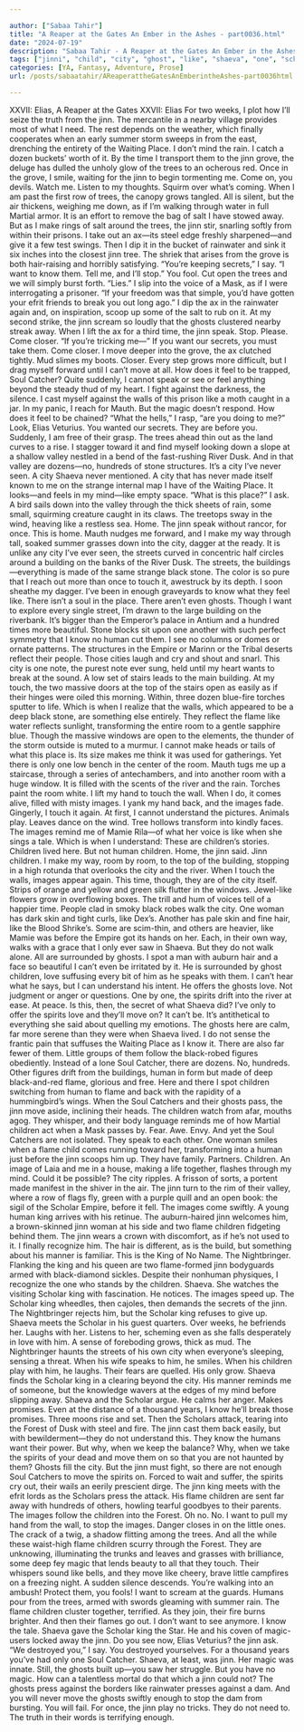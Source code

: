 ```yaml
---

author: ["Sabaa Tahir"]
title: "A Reaper at the Gates An Ember in the Ashes - part0036.html"
date: "2024-07-19"
description: "Sabaa Tahir - A Reaper at the Gates An Ember in the Ashes"
tags: ["jinni", "child", "city", "ghost", "like", "shaeva", "one", "scholar", "tree", "flame", "image", "king", "want", "move", "human", "know", "soul", "place", "come", "make", "catcher", "touch", "room", "time", "away"]
categories: [YA, Fantasy, Adventure, Prose]
url: /posts/sabaatahir/AReaperattheGatesAnEmberintheAshes-part0036html

---
```



XXVII: Elias, A Reaper at the Gates
XXVII: Elias
For two weeks, I plot how I’ll seize the truth from the jinn. The mercantile in a nearby village provides most of what I need. The rest depends on the weather, which finally cooperates when an early summer storm sweeps in from the east, drenching the entirety of the Waiting Place.
I don’t mind the rain. I catch a dozen buckets’ worth of it. By the time I transport them to the jinn grove, the deluge has dulled the unholy glow of the trees to an ocherous red.
Once in the grove, I smile, waiting for the jinn to begin tormenting me. Come on, you devils. Watch me. Listen to my thoughts. Squirm over what’s coming.
When I am past the first row of trees, the canopy grows tangled. All is silent, but the air thickens, weighing me down, as if I’m walking through water in full Martial armor. It is an effort to remove the bag of salt I have stowed away. But as I make rings of salt around the trees, the jinn stir, snarling softly from within their prisons.
I take out an ax—its steel edge freshly sharpened—and give it a few test swings. Then I dip it in the bucket of rainwater and sink it six inches into the closest jinn tree. The shriek that arises from the grove is both hair-raising and horribly satisfying.
“You’re keeping secrets,” I say. “I want to know them. Tell me, and I’ll stop.”
You fool. Cut open the trees and we will simply burst forth.
“Lies.” I slip into the voice of a Mask, as if I were interrogating a prisoner. “If your freedom was that simple, you’d have gotten your efrit friends to break you out long ago.”
I dip the ax in the rainwater again and, on inspiration, scoop up some of the salt to rub on it. At my second strike, the jinn scream so loudly that the ghosts clustered nearby streak away. When I lift the ax for a third time, the jinn speak.
Stop. Please. Come closer.
“If you’re tricking me—”
If you want our secrets, you must take them. Come closer.
I move deeper into the grove, the ax clutched tightly. Mud slimes my boots.
Closer.
Every step grows more difficult, but I drag myself forward until I can’t move at all.
How does it feel to be trapped, Soul Catcher?
Quite suddenly, I cannot speak or see or feel anything beyond the steady thud of my heart. I fight against the darkness, the silence. I cast myself against the walls of this prison like a moth caught in a jar. In my panic, I reach for Mauth. But the magic doesn’t respond.
How does it feel to be chained?
“What the hells,” I rasp, “are you doing to me?”
Look, Elias Veturius. You wanted our secrets. They are before you.
Suddenly, I am free of their grasp. The trees ahead thin out as the land curves to a rise. I stagger toward it and find myself looking down a slope at a shallow valley nestled in a bend of the fast-rushing River Dusk.
And in that valley are dozens—no, hundreds of stone structures. It’s a city I’ve never seen. A city Shaeva never mentioned. A city that has never made itself known to me on the strange internal map I have of the Waiting Place. It looks—and feels in my mind—like empty space.
“What is this place?” I ask.
A bird sails down into the valley through the thick sheets of rain, some small, squirming creature caught in its claws. The treetops sway in the wind, heaving like a restless sea.
Home. The jinn speak without rancor, for once. This is home.
Mauth nudges me forward, and I make my way through tall, soaked summer grasses down into the city, dagger at the ready.
It is unlike any city I’ve ever seen, the streets curved in concentric half circles around a building on the banks of the River Dusk. The streets, the buildings—everything is made of the same strange black stone. The color is so pure that I reach out more than once to touch it, awestruck by its depth.
I soon sheathe my dagger. I’ve been in enough graveyards to know what they feel like. There isn’t a soul in the place. There aren’t even ghosts.
Though I want to explore every single street, I’m drawn to the large building on the riverbank. It’s bigger than the Emperor’s palace in Antium and a hundred times more beautiful. Stone blocks sit upon one another with such perfect symmetry that I know no human cut them.
I see no columns or domes or ornate patterns. The structures in the Empire or Marinn or the Tribal deserts reflect their people. Those cities laugh and cry and shout and snarl. This city is one note, the purest note ever sung, held until my heart wants to break at the sound.
A low set of stairs leads to the main building. At my touch, the two massive doors at the top of the stairs open as easily as if their hinges were oiled this morning. Within, three dozen blue-fire torches sputter to life.
Which is when I realize that the walls, which appeared to be a deep black stone, are something else entirely. They reflect the flame like water reflects sunlight, transforming the entire room to a gentle sapphire blue. Though the massive windows are open to the elements, the thunder of the storm outside is muted to a murmur.
I cannot make heads or tails of what this place is. Its size makes me think it was used for gatherings. Yet there is only one low bench in the center of the room.
Mauth tugs me up a staircase, through a series of antechambers, and into another room with a huge window. It is filled with the scents of the river and the rain. Torches paint the room white.
I lift my hand to touch the wall. When I do, it comes alive, filled with misty images. I yank my hand back, and the images fade.
Gingerly, I touch it again. At first, I cannot understand the pictures. Animals play. Leaves dance on the wind. Tree hollows transform into kindly faces. The images remind me of Mamie Rila—of what her voice is like when she sings a tale. Which is when I understand: These are children’s stories. Children lived here. But not human children.
Home, the jinn said. Jinn children.
I make my way, room by room, to the top of the building, stopping in a high rotunda that overlooks the city and the river.
When I touch the walls, images appear again. This time, though, they are of the city itself. Strips of orange and yellow and green silk flutter in the windows. Jewel-like flowers grow in overflowing boxes. The trill and hum of voices tell of a happier time.
People clad in smoky black robes walk the city. One woman has dark skin and tight curls, like Dex’s. Another has pale skin and fine hair, like the Blood Shrike’s. Some are scim-thin, and others are heavier, like Mamie was before the Empire got its hands on her. Each, in their own way, walks with a grace that I only ever saw in Shaeva.
But they do not walk alone. All are surrounded by ghosts.
I spot a man with auburn hair and a face so beautiful I can’t even be irritated by it. He is surrounded by ghost children, love suffusing every bit of him as he speaks with them.
I can’t hear what he says, but I can understand his intent. He offers the ghosts love. Not judgment or anger or questions. One by one, the spirits drift into the river at ease. At peace.
Is this, then, the secret of what Shaeva did? I’ve only to offer the spirits love and they’ll move on? It can’t be. It’s antithetical to everything she said about quelling my emotions.
The ghosts here are calm, far more serene than they were when Shaeva lived. I do not sense the frantic pain that suffuses the Waiting Place as I know it. There are also far fewer of them. Little groups of them follow the black-robed figures obediently.
Instead of a lone Soul Catcher, there are dozens. No, hundreds.
Other figures drift from the buildings, human in form but made of deep black-and-red flame, glorious and free. Here and there I spot children switching from human to flame and back with the rapidity of a hummingbird’s wings.
When the Soul Catchers and their ghosts pass, the jinn move aside, inclining their heads. The children watch from afar, mouths agog. They whisper, and their body language reminds me of how Martial children act when a Mask passes by. Fear. Awe. Envy.
And yet the Soul Catchers are not isolated. They speak to each other. One woman smiles when a flame child comes running toward her, transforming into a human just before the jinn scoops him up. They have family. Partners. Children.
An image of Laia and me in a house, making a life together, flashes through my mind. Could it be possible?
The city ripples. A frisson of sorts, a portent made manifest in the shiver in the air. The jinn turn to the rim of their valley, where a row of flags fly, green with a purple quill and an open book: the sigil of the Scholar Empire, before it fell.
The images come swiftly. A young human king arrives with his retinue. The auburn-haired jinn welcomes him, a brown-skinned jinn woman at his side and two flame children fidgeting behind them. The jinn wears a crown with discomfort, as if he’s not used to it.
I finally recognize him. The hair is different, as is the build, but something about his manner is familiar. This is the King of No Name. The Nightbringer.
Flanking the king and his queen are two flame-formed jinn bodyguards armed with black-diamond sickles. Despite their nonhuman physiques, I recognize the one who stands by the children. Shaeva. She watches the visiting Scholar king with fascination. He notices.
The images speed up. The Scholar king wheedles, then cajoles, then demands the secrets of the jinn. The Nightbringer rejects him, but the Scholar king refuses to give up.
Shaeva meets the Scholar in his guest quarters. Over weeks, he befriends her. Laughs with her. Listens to her, scheming even as she falls desperately in love with him.
A sense of foreboding grows, thick as mud. The Nightbringer haunts the streets of his own city when everyone’s sleeping, sensing a threat. When his wife speaks to him, he smiles. When his children play with him, he laughs. Their fears are quelled. His only grow.
Shaeva finds the Scholar king in a clearing beyond the city. His manner reminds me of someone, but the knowledge wavers at the edges of my mind before slipping away. Shaeva and the Scholar argue. He calms her anger. Makes promises. Even at the distance of a thousand years, I know he’ll break those promises.
Three moons rise and set. Then the Scholars attack, tearing into the Forest of Dusk with steel and fire.
The jinn cast them back easily, but with bewilderment—they do not understand this. They know the humans want their power. But why, when we keep the balance? Why, when we take the spirits of your dead and move them on so that you are not haunted by them?
Ghosts fill the city. But the jinn must fight, so there are not enough Soul Catchers to move the spirits on. Forced to wait and suffer, the spirits cry out, their wails an eerily prescient dirge. The jinn king meets with the efrit lords as the Scholars press the attack. His flame children are sent far away with hundreds of others, howling tearful goodbyes to their parents.
The images follow the children into the Forest.
Oh no. No. I want to pull my hand from the wall, to stop the images. Danger closes in on the little ones. The crack of a twig, a shadow flitting among the trees. And all the while these waist-high flame children scurry through the Forest. They are unknowing, illuminating the trunks and leaves and grasses with brilliance, some deep fey magic that lends beauty to all that they touch. Their whispers sound like bells, and they move like cheery, brave little campfires on a freezing night.
A sudden silence descends. You’re walking into an ambush! Protect them, you fools! I want to scream at the guards. Humans pour from the trees, armed with swords gleaming with summer rain.
The flame children cluster together, terrified. As they join, their fire burns brighter.
And then their flames go out.
I don’t want to see anymore. I know the tale. Shaeva gave the Scholar king the Star. He and his coven of magic-users locked away the jinn.
Do you see now, Elias Veturius? the jinn ask.
“We destroyed you,” I say.
You destroyed yourselves. For a thousand years you’ve had only one Soul Catcher. Shaeva, at least, was jinn. Her magic was innate. Still, the ghosts built up—you saw her struggle. But you have no magic. How can a talentless mortal do that which a jinn could not? The ghosts press against the borders like rainwater presses against a dam. And you will never move the ghosts swiftly enough to stop the dam from bursting. You will fail.
For once, the jinn play no tricks. They do not need to. The truth in their words is terrifying enough.
